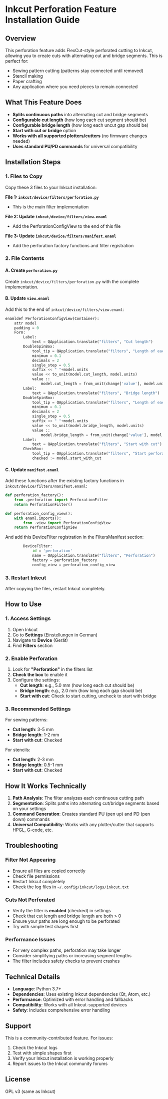 # Inkcut Perforation Feature Installation Guide

## Overview
This perforation feature adds FlexCut-style perforated cutting to Inkcut, allowing you to create cuts with alternating cut and bridge segments. This is perfect for:
- Sewing pattern cutting (patterns stay connected until removed)
- Stencil making
- Paper crafting
- Any application where you need pieces to remain connected

## What This Feature Does
- **Splits continuous paths** into alternating cut and bridge segments
- **Configurable cut length** (how long each cut segment should be)
- **Configurable bridge length** (how long each uncut gap should be)
- **Start with cut or bridge** option
- **Works with all supported plotters/cutters** (no firmware changes needed)
- **Uses standard PU/PD commands** for universal compatibility

## Installation Steps

### 1. Files to Copy
Copy these 3 files to your Inkcut installation:

**File 1: `inkcut/device/filters/perforation.py`**
- This is the main filter implementation

**File 2: Update `inkcut/device/filters/view.enaml`**  
- Add the PerforationConfigView to the end of this file

**File 3: Update `inkcut/device/filters/manifest.enaml`**
- Add the perforation factory functions and filter registration

### 2. File Contents

#### A. Create `perforation.py` 
Create `inkcut/device/filters/perforation.py` with the complete implementation.

#### B. Update `view.enaml`
Add this to the end of `inkcut/device/filters/view.enaml`:

```python
enamldef PerforationConfigView(Container):
    attr model
    padding = 0
    Form:
        Label:
            text = QApplication.translate("filters", "Cut length")
        DoubleSpinBox:
            tool_tip = QApplication.translate("filters", "Length of each cut segment")
            minimum = 0.1
            decimals = 2
            single_step = 0.5
            suffix << " "+model.units
            value << to_unit(model.cut_length, model.units)
            value ::
                model.cut_length = from_unit(change['value'], model.units)
        Label:
            text = QApplication.translate("filters", "Bridge length")
        DoubleSpinBox:
            tool_tip = QApplication.translate("filters", "Length of each uncut bridge (pen up)")
            minimum = 0.1
            decimals = 2
            single_step = 0.5
            suffix << " "+model.units
            value << to_unit(model.bridge_length, model.units)
            value ::
                model.bridge_length = from_unit(change['value'], model.units)
        Label:
            text = QApplication.translate("filters", "Start with cut")
        CheckBox:
            tool_tip = QApplication.translate("filters", "Start perforation with a cut (checked) or bridge (unchecked)")
            checked := model.start_with_cut
```

#### C. Update `manifest.enaml`
Add these functions after the existing factory functions in `inkcut/device/filters/manifest.enaml`:

```python
def perforation_factory():
    from .perforation import PerforationFilter
    return PerforationFilter()

def perforation_config_view():
    with enaml.imports():
        from .view import PerforationConfigView
    return PerforationConfigView
```

And add this DeviceFilter registration in the FiltersManifest section:

```python
        DeviceFilter:
            id = 'perforation'
            name = QApplication.translate("filters", "Perforation")
            factory = perforation_factory
            config_view = perforation_config_view
```

### 3. Restart Inkcut
After copying the files, restart Inkcut completely.

## How to Use

### 1. Access Settings
1. Open Inkcut
2. Go to **Settings** (Einstellungen in German)
3. Navigate to **Device** (Gerät)
4. Find **Filters** section

### 2. Enable Perforation
1. Look for **"Perforation"** in the filters list
2. **Check the box** to enable it
3. Configure the settings:
   - **Cut length**: e.g., 5.0 mm (how long each cut should be)
   - **Bridge length**: e.g., 2.0 mm (how long each gap should be)
   - **Start with cut**: Check to start cutting, uncheck to start with bridge

### 3. Recommended Settings
For sewing patterns:
- **Cut length**: 3-5 mm
- **Bridge length**: 1-2 mm
- **Start with cut**: Checked

For stencils:
- **Cut length**: 2-3 mm
- **Bridge length**: 0.5-1 mm
- **Start with cut**: Checked

## How It Works Technically

1. **Path Analysis**: The filter analyzes each continuous cutting path
2. **Segmentation**: Splits paths into alternating cut/bridge segments based on your settings
3. **Command Generation**: Creates standard PU (pen up) and PD (pen down) commands
4. **Universal Compatibility**: Works with any plotter/cutter that supports HPGL, G-code, etc.

## Troubleshooting

### Filter Not Appearing
- Ensure all files are copied correctly
- Check file permissions
- Restart Inkcut completely
- Check the log files in `~/.config/inkcut/logs/inkcut.txt`

### Cuts Not Perforated
- Verify the filter is **enabled** (checked) in settings
- Check that cut length and bridge length are both > 0
- Ensure your paths are long enough to be perforated
- Try with simple test shapes first

### Performance Issues
- For very complex paths, perforation may take longer
- Consider simplifying paths or increasing segment lengths
- The filter includes safety checks to prevent crashes

## Technical Details

- **Language**: Python 3.7+
- **Dependencies**: Uses existing Inkcut dependencies (Qt, Atom, etc.)
- **Performance**: Optimized with error handling and fallbacks
- **Compatibility**: Works with all Inkcut-supported devices
- **Safety**: Includes comprehensive error handling

## Support

This is a community-contributed feature. For issues:
1. Check the Inkcut logs
2. Test with simple shapes first
3. Verify your Inkcut installation is working properly
4. Report issues to the Inkcut community forums

## License
GPL v3 (same as Inkcut)